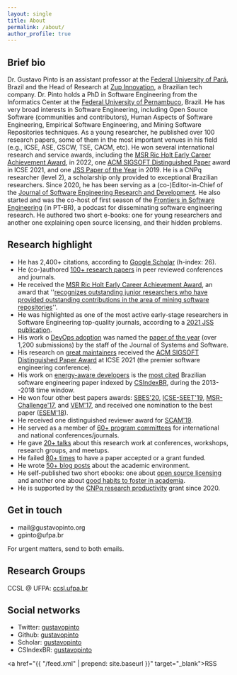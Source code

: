 ```yaml
---
layout: single
title: About
permalink: /about/
author_profile: true
---
```


## Brief bio

Dr. Gustavo Pinto is an assistant professor at the [Federal University of Pará](https://www.ufpa.br), Brazil and the Head of Research at [Zup Innovation](https://www.zup.com.br/), a Brazilian tech company. Dr. Pinto holds a PhD in Software Engineering from the Informatics Center at the [Federal University of Pernambuco](www.cin.ufpe.br), Brazil. He has very broad interests in Software Engineering, including Open Source Software (communities and contributors), Human Aspects of Software Engineering, Empirical Software Engineering, and Mining Software Repositories techniques. As a young researcher, he published over 100 research papers, some of them in the most important venues in his field (e.g., ICSE, ASE, CSCW, TSE, CACM, etc). He won several international research and service awards, including the [MSR Ric Holt Early Career Achievement Award](https://conf.researchr.org/info/msr-2022/awards), in 2022, one [ACM SIGSOFT Distinguished Paper](https://conf.researchr.org/track/icse-2021/icse-2021-awards#Award-Recipients-at-ICSE-2021) award in ICSE 2021, and one [JSS Paper of the Year](https://www.journals.elsevier.com/journal-of-systems-and-software/news/jss-2019-paper-of-the-year) in 2019. He is a CNPq researcher (level 2), a scholarship only provided to exceptional Brazilian researchers. Since 2020, he has been serving as a (co-)Editor-in-Chief of the [Journal of Software Engineering Research and Development](http://jserd.sbc.org.br). He also started and was the co-host of first season of the [Frontiers in Software Engineering](https://anchor.fm/FronteirasES) (in PT-BR), a podcast for disseminating software engineering research. He authored two short e-books: one for young researchers and another one explaining open source licensing, and their hidden problems.

## Research highlight

- He has 2,400+ citations, according to [Google Scholar](https://scholar.google.com.br/citations?user=dOeggYMAAAAJ&hl=en) (h-index: 26).
- He (co-)authored [100+ research papers](/publications) in peer reviewed conferences and journals.
- He received the [MSR Ric Holt Early Career Achievement Award](https://conf.researchr.org/info/msr-2022/awards), an award that ''[recognizes outstanding junior researchers who have provided outstanding contributions in the area of mining software repositories](https://conf.researchr.org/track/msr-2022/msr-2022-msr-awards?#Call-for-Nominations-)''.
- He was highlighted as one of the most active early-stage researchers in Software Engineering top-quality journals, according to a [2021 JSS publication](https://doi.org/10.1016/j.jss.2021.111029).
- His work o [DevOps adoption](http://gustavopinto.github.io/lost+found/jss2019.pdf) was named the [paper of the year](https://www.journals.elsevier.com/journal-of-systems-and-software/news/jss-2019-paper-of-the-year) (over 1,200 submissions) by the staff of the Journal of Systems and Software.
- His research on [great maintainers](http://gustavopinto.github.io/lost+found/icse2021.pdf) received the [ACM SIGSOFT Distinguished Paper Award](https://twitter.com/gustavopinto/status/1384103177658650630) at ICSE 2021 (the premier software engineering conference).
- His work on [energy-aware developers](http://gustavopinto.github.io/lost+found/msr2014.pdf) is the [most cited](https://medium.com/@csindexbr/top-10-most-cited-software-engineering-papers-by-brazilian-professors-2598a2d1954e) Brazilian software engineering paper indexed by [CSIndexBR](http://csindexbr.org/), during the 2013--2018 time window.
- He won four other best papers awards: [SBES'20](https://twitter.com/fkenjikamei/status/1319730656105160706), [ICSE-SEET'19](https://twitter.com/rmmilewi/status/1134445184111058947), [MSR-Challenge'17](https://twitter.com/msrconf/status/866378622596247553), and [VEM'17](https://twitter.com/gustavopinto/status/910609691918643201), and received one nomination to the best paper ([ESEM'18](https://twitter.com/gustavopinto/status/1050511483304640512)).
- He received one distinguished reviewer award for [SCAM'19](https://twitter.com/gustavopinto/status/1178806201078943746).
- He served as a member of [60+ program committees](/service) for international and national conferences/journals.
- He gave [20+ talks](https://speakerdeck.com/gustavopinto/) about this research work at conferences, workshops, research groups, and meetups.
- He failed [80+ times](/cv-of-failures/) to have a paper accepted or a grant funded.
- He wrote [50+ blog posts](http://gustavopinto.org/books/) about the academic environment.
- He self-published two short ebooks: one about [open source licensing](https://gum.co/oss-licensing-101) and another one about [good habits to foster in academia](http://gustavopinto.org/books/good-rearch-habits/).
- He is supported by the [CNPq research productivity](http://plsql1.cnpq.br/divulg/RESULTADO_PQ_102003.buscapelonome2000?f_nome=gustavo+henrique+lima+pinto&v_sele_modal=BOL_CURSO) grant since 2020.

## Get in touch

- mail<span style="display:none">ignorethis</span>@gustavopinto.org
- gpinto<span style="display:none">ignorethis</span>@ufpa.br

For urgent matters, send to both emails.

## Research Groups

CCSL @ UFPA: [ccsl.ufpa.br](http://ccsl.ufpa.br)

## Social networks

- Twitter: [gustavopinto](https://twitter.com/gustavopinto)
- Github: [gustavopinto](https://github.com/gustavopinto)
- Scholar: [gustavopinto](https://scholar.google.com/citations?user=dOeggYMAAAAJ&hl=en)
- CSIndexBR: [gustavopinto](http://csindexbr.org/authors.html?p=Gustavo-Pinto)

<a href="{{ "/feed.xml" | prepend: site.baseurl }}" target="_blank">RSS</a>
